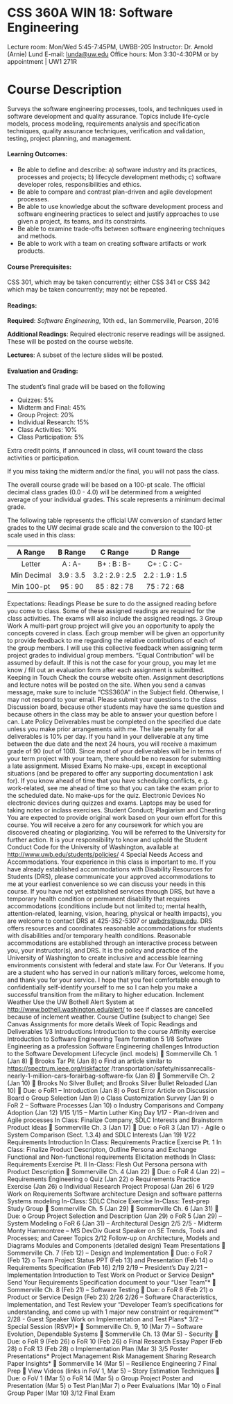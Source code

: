 CSS 360A WIN 18: Software Engineering
===

Lecture room: Mon/Wed 5:45-7:45PM, UWBB-205
Instructor: Dr. Arnold (Arnie) Lund
E-mail: lunda@uw.edu
Office hours: Mon 3:30-4:30PM or by appointment | UW1 271R


Course Description
===

Surveys the software engineering processes, tools, and techniques used in software development and quality assurance. Topics include life-cycle models, process modeling, requirements analysis and specification techniques, quality assurance techniques, verification and validation, testing, project planning, and management.

#### Learning Outcomes:

- Be able to define and describe: a) software industry and its practices, processes and projects; b) lifecycle development methods; c) software developer roles, responsibilities and ethics.
- Be able to compare and contrast plan-driven and agile development processes.
- Be able to use knowledge about the software development process and software engineering practices to select and justify approaches to use given a project, its teams, and its constraints.
- Be able to examine trade-offs between software engineering techniques and methods.
- Be able to work with a team on creating software artifacts or work products.

#### Course Prerequisites:

CSS 301, which may be taken concurrently; either CSS 341 or CSS 342 which may be taken concurrently; may not be repeated.

#### Readings:

**Required**: _Software Engineering_, 10th ed., Ian Sommerville, Pearson, 2016

**Additional Readings**: Required electronic reserve readings will be assigned. These will be posted on the course website.

**Lectures**: A subset of the lecture slides will be posted.

#### Evaluation and Grading:

The student’s final grade will be based on the following

- Quizzes: 5%
- Midterm and Final: 45%
- Group Project: 20%
- Individual Research: 15%
- Class Activities: 10%
- Class Participation: 5%

Extra credit points, if announced in class, will count toward the class activities or participation.

If you miss taking the midterm and/or the final, you will not pass the class.

The overall course grade will be based on a 100-pt scale. The official decimal class grades (0.0 - 4.0) will be determined from a weighted average of your individual grades. This scale represents a minimum decimal grade.

The following table represents the official UW conversion of standard letter grades to the UW decimal grade scale and the conversion to the 100-pt scale used in this class:


| A Range | B Range | C Range | D Range |
|:-------:|:-------:|:-------:|:-------:|
| Letter | A : A- | B+ : B : B- | C+ : C : C- | D+ : D : D | 
| Min Decimal | 3.9 : 3.5 | 3.2 : 2.9 : 2.5 | 2.2 : 1.9 : 1.5 | 1.2 : 0.9 : 0.7 |
| Min 100-pt | 95 : 90 | 85 : 82 : 78 | 75 : 72 : 68 | 65 : 62 : 60 |


Expectations:
Readings
Please be sure to do the assigned reading before you come to class. Some of these assigned
readings are required for the class activities. The exams will also include the assigned readings.
3
Group Work
A multi-part group project will give you an opportunity to apply the concepts covered in class.
Each group member will be given an opportunity to provide feedback to me regarding the
relative contributions of each of the group members. I will use this collective feedback when
assigning term project grades to individual group members.
“Equal Contribution” will be assumed by default. If this is not the case for your group, you may
let me know / fill out an evaluation form after each assignment is submitted.
Keeping in Touch
Check the course website often. Assignment descriptions and lecture notes will be posted on
the site. When you send a canvas message, make sure to include “CSS360A” in the Subject field.
Otherwise, I may not respond to your email.
Please submit your questions to the class Discussion board, because other students may have
the same question and because others in the class may be able to answer your question before
I can.
Late Policy
Deliverables must be completed on the specified due date unless you make prior arrangements
with me. The late penalty for all deliverables is 10% per day. If you hand in your deliverable at
any time between the due date and the next 24 hours, you will receive a maximum grade of 90
(out of 100). Since most of your deliverables will be in terms of your term project with your
team, there should be no reason for submitting a late assignment.
Missed Exams
No make-ups, except in exceptional situations (and be prepared to offer any supporting
documentation I ask for). If you know ahead of time that you have scheduling conflicts, e.g.
work-related, see me ahead of time so that you can take the exam prior to the scheduled date.
No make-ups for the quiz.
Electronic Devices
No electronic devices during quizzes and exams. Laptops may be used for taking notes or inclass
exercises.
Student Conduct; Plagiarism and Cheating
You are expected to provide original work based on your own effort for this course. You will
receive a zero for any coursework for which you are discovered cheating or plagiarizing. You will
be referred to the University for further action. It is your responsibility to know and uphold the
Student Conduct Code for the University of Washington, available at
http://www.uwb.edu/students/policies/
4
Special Needs
Access and Accommodations. Your experience in this class is important to me. If you have
already established accommodations with Disability Resources for Students (DRS), please
communicate your approved accommodations to me at your earliest convenience so we can
discuss your needs in this course.
If you have not yet established services through DRS, but have a temporary health condition or
permanent disability that requires accommodations (conditions include but not limited to;
mental health, attention-related, learning, vision, hearing, physical or health impacts), you are
welcome to contact DRS at 425-352-5307 or uwbdrs@uw.edu. DRS offers resources and
coordinates reasonable accommodations for students with disabilities and/or temporary health
conditions. Reasonable accommodations are established through an interactive process
between you, your instructor(s), and DRS. It is the policy and practice of the University of
Washington to create inclusive and accessible learning environments consistent with federal
and state law.
For Our Veterans. If you are a student who has served in our nation’s military forces, welcome
home, and thank you for your service. I hope that you feel comfortable enough to confidentially
self-identify yourself to me so I can help you make a successful transition from the military to
higher education.
Inclement Weather
Use the UW Bothell Alert System at http://www.bothell.washington.edu/alert/ to see if classes
are cancelled because of inclement weather.
Course Outline (subject to change)
See Canvas Assignments for more details
Week of Topic Readings and Deliverables
1/3
Introductions
Introduction to the course
Affinity exercise
Introduction to Software
Engineering
Team formation
5
1/8
Software Engineering as a
profession
Software Engineering challenges
Introduction to the Software
Development Lifecycle (incl.
models)
 Sommerville Ch. 1 (Jan 8)
 Brooks Tar Pit (Jan 8)
o Find an article similar to
https://spectrum.ieee.org/riskfactor
/transportation/safety/nissanrecalls-nearly-1-million-cars-forairbag-software-fix
(Jan 8)
 Sommerville Ch. 2 (Jan 10)
 Brooks No Silver Bullet; and Brooks
Silver Bullet Reloaded (Jan 10)
 Due:
o FoR1 – Introduction (Jan 8)
o Post Error Article on Discussion Board
o Group Selection (Jan 9)
o Class Customization Survey (Jan 9)
o FoR 2 – Software Processes (Jan 10)
o Industry Comparisons and Company
Adoption (Jan 12)
1/15
1/15 – Martin Luther King Day
1/17 - Plan-driven and Agile
processes
In Class: Finalize Company, SDLC
Interests and Brainstorm Product
Ideas
 Sommerville Ch. 3 (Jan 17)
 Due:
o FoR 3 (Jan 17) - Agile
o System Comparison (Sect. 1.3.4) and
SDLC Interests (Jan 19)
1/22
Requirements Introduction
In Class: Requirements Practice
Exercise Pt. 1
In Class: Finalize Product
Descripton, Outline Persona and
Exchange
Functional and Non-functional
requirements
Elicitation methods
In Class: Requirements Exercise
Pt. II
In-Class: Flesh Out Persona
persona with Product Description
 Sommerville Ch. 4 (Jan 22)
 Due:
o FoR 4 (Jan 22) – Requirements
Engineering
o Quiz (Jan 22)
o Requirements Practice Exercise (Jan 26)
o Individual Research Project Proposal
(Jan 26)
6
1/29
Work on Requirements
Software architecture
Design and software patterns
Systems modeling
In-Class: SDLC Choice Exercise
In-Class: Test-prep Study Group
 Sommerville Ch. 5 (Jan 29)
 Sommerville Ch. 6 (Jan 31)
 Due:
o Group Project Selection and Description
(Jan 29)
o FoR 5 (Jan 29) – System Modeling
o FoR 6 (Jan 31) – Architectural Design
2/5
2/5 - Midterm
Monty Hammontree – MS DevDiv
Guest Speaker on SE Trends,
Tools and Processes; and Career
Topics
2/12
Follow-up on Architecture,
Models and Diagrams
Modules and Components
(detailed design)
Team Presentations
 Sommerville Ch. 7 (Feb 12) – Design
and Implementation
 Due:
o FoR 7 (Feb 12)
o Team Project Status PPT (Feb 13) and
Presentation (Feb 14)
o Requirements Specification (Feb 16)
2/19
2/19 – President’s Day
2/21 – Implementation
Introduction to Test
Work on Product or Service
Design*
Send Your Requirements
Specification document to your
“User Team”*
 Sommerville Ch. 8 (Feb 21) – Software
Testing
 Due:
o FoR 8 (Feb 21)
o Product or Service Design (Feb 23)
2/26
2/26 – Software Characteristics,
Implementation, and Test
Review your “Developer Team’s
specifications for understanding,
and come up with 1 major new
constraint or requirement”*
2/28 - Guest Speaker
Work on Implementation and
Test Plans*
3/2 – Special Session (RSVP)*
 Sommerville Ch. 9, 10 (Mar 7) –
Software Evolution, Dependable
Systems
 Sommerville Ch. 13 (Mar 5) - Security
 Due:
o FoR 9 (Feb 26)
o FoR 10 (Feb 26)
o Final Research Essay Paper (Feb 28)
o FoR 13 (Feb 28)
o Implementation Plan (Mar 3)
3/5
Poster Presentations*
Project Management
Risk Management
Sharing Research Paper Insights*
 Sommerville 14 (Mar 5) – Resilience
Engineering
7
Final Prep  View Videos (links in FoV 1, Mar 5) –
Story Estimation Techniques
 Due:
o FoV 1 (Mar 5)
o FoR 14 (Mar 5)
o Group Project Poster and Presentation
(Mar 5)
o Test Plan(Mar 7)
o Peer Evaluations (Mar 10)
o Final Group Paper (Mar 10)
3/12
Final Exam
